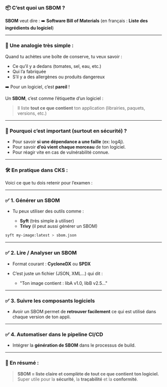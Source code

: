 ### 📦 C’est quoi un **SBOM** ?

**SBOM** veut dire :
➡️ **Software Bill of Materials**
(en français : **Liste des ingrédients du logiciel**)

---

### 🍲 Une analogie très simple :

Quand tu achètes une boîte de conserve, tu veux savoir :

* Ce qu’il y a dedans (tomates, sel, eau, etc.)
* Qui l’a fabriquée
* S’il y a des allergènes ou produits dangereux

➡️ Pour un logiciel, c’est **pareil** !

Un **SBOM**, c’est comme l’étiquette d’un logiciel :

> Il liste **tout ce que contient** ton application (librairies, paquets, versions, etc.)

---

### 🧱 Pourquoi c’est important (surtout en sécurité) ?

* Pour savoir **si une dépendance a une faille** (ex: log4j).
* Pour savoir **d’où vient chaque morceau** de ton logiciel.
* Pour réagir vite en cas de vulnérabilité connue.

---

### 🛠️ En pratique dans CKS :

Voici ce que tu dois retenir pour l’examen :

---

### ✅ 1. Générer un SBOM

* Tu peux utiliser des outils comme :

  * **Syft** (très simple à utiliser)
  * **Trivy** (il peut aussi générer un SBOM)

```bash
syft my-image:latest > sbom.json
```

---

### ✅ 2. Lire / Analyser un SBOM

* Format courant : **CycloneDX** ou **SPDX**
* C’est juste un fichier (JSON, XML...) qui dit :

  * "Ton image contient : libA v1.0, libB v2.5..."

---

### ✅ 3. Suivre les composants logiciels

* Avoir un SBOM permet de **retrouver facilement** ce qui est utilisé dans chaque version de ton appli.

---

### ✅ 4. Automatiser dans le pipeline CI/CD

* Intégrer la **génération de SBOM** dans le processus de build.

---

### 🎯 En résumé :

> **SBOM = liste claire et complète de tout ce que contient ton logiciel.**
> Super utile pour la **sécurité**, la **traçabilité** et la **conformité**.

